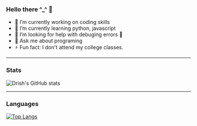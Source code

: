 ### Hello there ^_^ 👋

- 🔭 I’m currently working on coding skills
- 🌱 I’m currently learning python, javascript
- 🤔 I’m looking for help with debuging errors 🤣
- 💬 Ask me about programing
- ⚡ Fun fact: I don't attend my college classes.

---

### Stats 

![Drish's GitHub stats](https://github-readme-stats.vercel.app/api?username=Drish-xD&show_icons=true&theme=nightowl&hide_border=1&text_color=F5F5F5)
 
---

### Languages

[![Top Langs](https://github-readme-stats.vercel.app/api/top-langs/?username=Drish-xD)](https://github.com/anuraghazra/github-readme-stats&theme=nightowl&hide_border=1)
